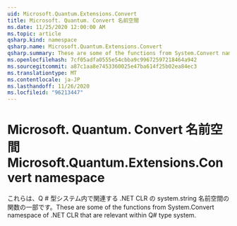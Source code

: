 ```yaml
---
uid: Microsoft.Quantum.Extensions.Convert
title: Microsoft. Quantum. Convert 名前空間
ms.date: 11/25/2020 12:00:00 AM
ms.topic: article
qsharp.kind: namespace
qsharp.name: Microsoft.Quantum.Extensions.Convert
qsharp.summary: These are some of the functions from System.Convert namespace of .NET CLR that are relevant within Q# type system.
ms.openlocfilehash: 7cf05adfa0555e54cbba9c99672597218464a942
ms.sourcegitcommit: a87c1aa8e7453360025e47ba614f25b02ea84ec3
ms.translationtype: MT
ms.contentlocale: ja-JP
ms.lasthandoff: 11/26/2020
ms.locfileid: "96213447"
---
```

# <a name="microsoftquantumextensionsconvert-namespace"></a><span data-ttu-id="04ee9-102">Microsoft. Quantum. Convert 名前空間</span><span class="sxs-lookup"><span data-stu-id="04ee9-102">Microsoft.Quantum.Extensions.Convert namespace</span></span>

<span data-ttu-id="04ee9-103">これらは、Q # 型システム内で関連する .NET CLR の system.string 名前空間の関数の一部です。</span><span class="sxs-lookup"><span data-stu-id="04ee9-103">These are some of the functions from System.Convert namespace of .NET CLR that are relevant within Q# type system.</span></span>

